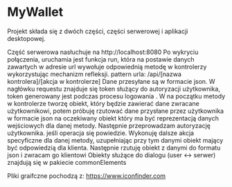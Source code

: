 # MyWallet

Projekt składa się z dwóch części, części serwerowej i aplikacji desktopowej.

Część serwerowa nasłuchuje na http://localhost:8080
Po wykryciu połączenia, uruchamia jest funkcja run, która na postawie danych zawartych w adresie url wywołuje
odpowiednią metodę w kontrolerzy wykorzystując mechanizm refleksji.
pattern urla: /api/[nazwa kontrolera]/[akcja w kontrolerze]
Dane przesyłane są w formacie json.
W nagłówku requestu znajduje się token służący do autoryzacji użytkownika, token generowany jest
podczas procesu logowania . W na początku metody w kontrolerze tworzę obiekt, który będzie zawierać dane zwracane użytkownikowi,
potem próbuję rzutować dane przysłane przez użytkownika w formacie json na oczekiwany obiekt który ma być reprezentacją danych wejściowych dla danej metody.
Następnie przeprowadzam autoryzację użytkownika.  jeśli operacja się powiedzie. Wykonuję dalsze akcja specyficzne dla danej metody, uzupełniając przy tym danymi obiekt  mający być odpowiedzią dla klienta.
Następnie rzutuję obiekt z danymi do formatu json i zwracam go klientowi
Obiekty służące do dialogu (user <-> serwer) znajdują się w pakiecie commonElements




Pliki graifczne pochodzą z: https://www.iconfinder.com